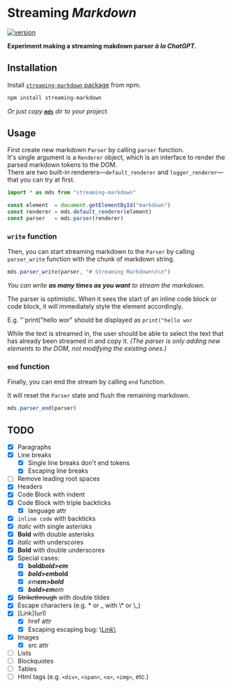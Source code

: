 # Streaming *Markdown*

[![version](https://img.shields.io/npm/v/streaming-markdown?style=for-the-badge)](https://www.npmjs.com/package/streaming-markdown)

**Experiment making a streaming makdown parser *à la ChatGPT.***

## Installation

Install [`streaming-markdown` package](https://www.npmjs.com/package/streaming-markdown) from npm.

```bash
npm install streaming-markdown
```

*Or just copy [**`mds`**](https://github.com/thetarnav/streaming-markdown/blob/main/mds) dir to your project.*

## Usage

First create new markdown `Parser` by calling `parser` function.\
It's single argument is a `Renderer` object, which is an interface to render the parsed markdown tokens to the DOM.\
There are two built-in renderers—`default_renderer` and `logger_renderer`—that you can try at first.

```js
import * as mds from "streaming-markdown"

const element  = document.getElementById("markdown")
const renderer = mds.default_renderer(element)
const parser   = mds.parser(renderer)
```

### `write` function

Then, you can start streaming markdown to the `Parser` by calling `parser_write` function with the chunk of markdown string.

```js
mds.parser_write(parser, "# Streaming Markdown\n\n")
```

*You can write **as many times as you want** to stream the markdown.*

The parser is optimistic.
When it sees the start of an inline code block or code block,
it will immediately style the element accordingly.

E.g. "\`print("hello wor" should be displayed as `print("hello wor`

While the text is streamed in, the user should be able to select the text that has already been streamed in and copy it.
*(The parser is only adding new elements to the DOM, not modifying the existing ones.)*

### `end` function

Finally, you can end the stream by calling `end` function.

It will reset the `Parser` state and flush the remaining markdown.

```js
mds.parser_end(parser)
```

## TODO

- [x] Paragraphs
- [x] Line breaks
    - [x] Single line breaks don't end tokens
    - [x] Escaping line breaks
- [ ] Remove leading root spaces
- [x] Headers
- [x] Code Block with indent
- [x] Code Block with triple backticks
    - [x] language attr
- [x] `inline code` with backticks
- [x] *italic* with single asterisks
- [x] **Bold** with double asterisks
- [x] _italic_ with underscores
- [x] __Bold__ with double underscores
- [x] Special cases:
    - [x] **bold*bold>em***
    - [x] ***bold>em*bold**
    - [x] *em**em>bold***
    - [x] ***bold>em**em*
- [x] ~~Strikethrough~~ with double tildes
- [x] Escape characters (e.g. \* or \_ with \\\* or \\\_)
- [x] \[Link\](url)
    - [x] href attr
    - [x] Escaping escaping bug: \\[Link\\](url)
- [x] Images
    - [x] src attr
- [ ] Lists
- [ ] Blockquotes
- [ ] Tables
- [ ] Html tags (e.g. `<div>`, `<span>`, `<a>`, `<img>`, etc.)